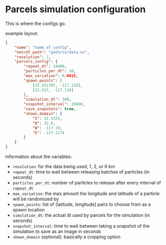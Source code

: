 # Parcels simulation configuration

This is where the configs go.

example layout:

```json
{
	"name": "name_of_config",
	"netcdf_path": "path/to/data.nc",
	"resolution": 1,
	"parcels_config": {
		"repeat_dt": 14400,
		"particles_per_dt": 10,
		"max_variation": 0.0015,
		"spawn_points": [
			[32.551707, -117.138],
			[32.557, -117.138]
		],
		"simulation_dt": 300,
		"snapshot_interval": 10800,
		"save_snapshots": true,
		"shown_domain": {
			"S": 32.5335,
		    "N": 32.6,
		    "W": -117.19,
		    "E": -117.1174
		}
	}
}
```

information about the variables:

- `resolution`: for the data being used, 1, 2, or 6 km
- `repeat_dt`: time to wait between releasing batches of particles (in seconds)
- `particles_per_dt`: number of particles to release after every interval of `repeat_dt`
- `max_variation`: the max amount the longitude and latitude of a particle will be randomized by
- `spawn_points`: list of [latitude, longitude] pairs to choose from as a spawn location
- `simulation_dt`: the actual dt used by parcels for the simulation (in seconds)
- `snapshot_interval`: time to wait between taking a snapshot of the simulation to save as an image in seconds
- `shown_domain` (optional): basically a cropping option
